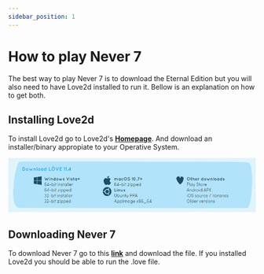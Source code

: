 ```yaml
---
sidebar_position: 1
---
```


# How to play Never 7

The best way to play Never 7 is to download the Eternal Edition but you will also need to have Love2d installed to run it. Bellow is an explanation on how to get both.

## Installing Love2d

To install Love2d go to Love2d's **[Homepage](https://love2d.org/)**. And download an installer/binary appropiate to your Operative System.

![Flowchart](./img/love2d.png)

## Downloading Never 7

To download Never 7 go to this **[link](https://dggwv1n7k10fk.cloudfront.net/n7e.love)** and download the file. If you installed Love2d you should be able to run the .love file.
